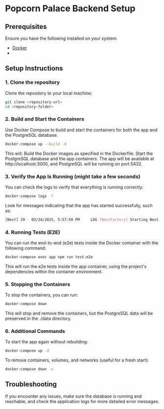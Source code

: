 # Popcorn Palace Backend Setup

## Prerequisites

Ensure you have the following installed on your system:

- [Docker](https://www.docker.com/)
- 

## Setup Instructions

### 1. Clone the repository
Clone the repository to your local machine:

```sh
git clone <repository-url>
cd <repository-folder>
```

### 2. Build and Start the Containers
Use Docker Compose to build and start the containers for both the app and the PostgreSQL database.

```bash
docker-compose up --build -d
```

This will:
Build the Docker images as specified in the Dockerfile.
Start the PostgreSQL database and the app containers.
The app will be available at http://localhost:3000, and PostgreSQL will be running on port 5432.

### 3. Verify the App Is Running (might take a few seconds)
You can check the logs to verify that everything is running correctly:

```bash
docker-compose logs -f
```

Look for messages indicating that the app has started successfully, such as:

```bash
[Nest] 19 - 03/24/2025, 5:57:50 PM     LOG [NestFactory] Starting Nest application...
```

### 4. Running Tests (E2E)
You can run the end-to-end (e2e) tests inside the Docker container with the following command:
```bash
docker-compose exec app npm run test:e2e
```

This will run the e2e tests inside the app container, using the project's dependencies within the container environment.

### 5. Stopping the Containers
To stop the containers, you can run:

```bash
docker-compose down
```

This will stop and remove the containers, but the PostgreSQL data will be preserved in the ./data directory.

### 6. Additional Commands
To start the app again without rebuilding:

```bash
docker-compose up -d
```

To remove containers, volumes, and networks (useful for a fresh start):

```bash
docker-compose down -v
```

## Troubleshooting

If you encounter any issues, make sure the database is running and reachable, and check the application logs for more detailed error messages.
